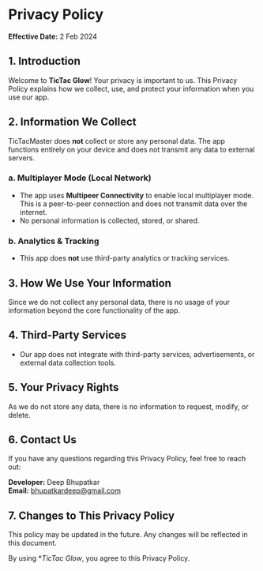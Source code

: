 # Privacy Policy

**Effective Date:** 2 Feb 2024

## 1. Introduction
Welcome to **TicTac Glow**! Your privacy is important to us. This Privacy Policy explains how we collect, use, and protect your information when you use our app.

## 2. Information We Collect
TicTacMaster does **not** collect or store any personal data. The app functions entirely on your device and does not transmit any data to external servers.

### a. Multiplayer Mode (Local Network)
- The app uses **Multipeer Connectivity** to enable local multiplayer mode. This is a peer-to-peer connection and does not transmit data over the internet.
- No personal information is collected, stored, or shared.

### b. Analytics & Tracking
- This app does **not** use third-party analytics or tracking services.

## 3. How We Use Your Information
Since we do not collect any personal data, there is no usage of your information beyond the core functionality of the app.

## 4. Third-Party Services
- Our app does not integrate with third-party services, advertisements, or external data collection tools.

## 5. Your Privacy Rights
As we do not store any data, there is no information to request, modify, or delete.

## 6. Contact Us
If you have any questions regarding this Privacy Policy, feel free to reach out:

**Developer:** Deep Bhupatkar  
**Email:** bhupatkardeep@gmail.com 

## 7. Changes to This Privacy Policy
This policy may be updated in the future. Any changes will be reflected in this document.

By using **TicTac Glow*, you agree to this Privacy Policy.


